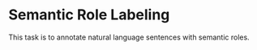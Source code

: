 # Semantic Role Labeling 
This task is to annotate natural language sentences with semantic roles.  